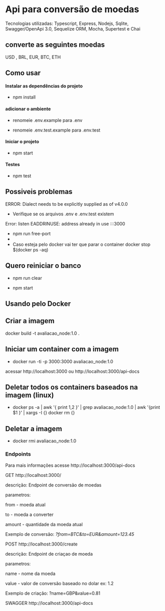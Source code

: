 
# Api para conversão de moedas

Tecnologias utilizadas: Typescript, Express, Nodejs, Sqlite, Swagger/OpenApi 3.0, Sequelize ORM, Mocha, Supertest e Chai

## converte as seguintes moedas

USD , BRL, EUR, BTC, ETH


## Como usar

#### Instalar as dependências do projeto

- npm install

#### adicionar o ambiente

- renomeie .env.example para .env

- renomeie .env.test.example para .env.test

#### Iniciar o projeto

- npm start

#### Testes

- npm test

## Possiveis problemas

  

ERROR: Dialect needs to be explicitly supplied as of v4.0.0

  
- Verifique se os arquivos .env e .env.test existem
 

Error: listen EADDRINUSE: address already in use :::3000

- npm run free-port
- 
- Caso esteja pelo docker vai ter que parar o container docker stop $(docker  ps -aq)

## Quero reiniciar o banco

  -  npm run clear

- npm start

  

## Usando pelo Docker

  

## Criar a imagem

  docker build -t avaliacao_node:1.0 .
 

## Iniciar um container com a imagem

- docker run -ti -p 3000:3000 avaliacao_node:1.0

acessar http://localhost:3000 ou http://localhost:3000/api-docs

  

## Deletar todos os containers baseados na imagem (linux)

  

- docker ps -a | awk '{ print $1,$2 }' | grep avaliacao_node:1.0 | awk '{print $1 }' | xargs -I {} docker rm {}

  

## Deletar a imagem

  

- docker rmi avaliacao_node:1.0

  

### Endpoints

  

Para mais informações acesse http://localhost:3000/api-docs

  

GET http://localhost:3000/

descrição: Endpoint de conversão de moedas

parametros:

from - moeda atual

to - moeda a converter

amount - quantidade da moeda atual

Exemplo de conversão: *?from=BTC&to=EUR&amount=123.45*

  

POST http://localhost:3000/create

descrição: Endpoint de criaçao de moeda

parametros:

name - nome da moeda

value - valor de conversão baseado no dolar ex: 1.2

Exemplo de criação: ?name=GBP&value=0.81

  

SWAGGER http://localhost:3000/api-docs